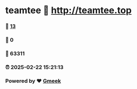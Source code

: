 # teamtee :link: http://teamtee.top 
### :page_facing_up: [13](http://teamtee.top/tag.html) 
### :speech_balloon: 0 
### :hibiscus: 63311 
### :alarm_clock: 2025-02-22 15:21:13 
### Powered by :heart: [Gmeek](https://github.com/Meekdai/Gmeek)
